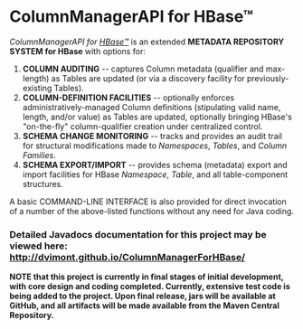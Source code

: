# ColumnManagerAPI for HBase™
*ColumnManagerAPI for <a href="http://hbase.apache.org/" target="_blank">HBase™</a>* is an extended **METADATA REPOSITORY SYSTEM for HBase** with options for:

1. **COLUMN AUDITING** -- captures Column metadata (qualifier and max-length) as Tables are updated (or via a discovery facility for previously-existing Tables).
2. **COLUMN-DEFINITION FACILITIES** -- optionally enforces administratively-managed Column definitions (stipulating valid name, length, and/or value) as Tables are updated, optionally bringing HBase's "on-the-fly" column-qualifier creation under centralized control.
3. **SCHEMA CHANGE MONITORING** -- tracks and provides an audit trail for structural modifications made to *Namespaces*, *Tables*, and *Column Families*.
4. **SCHEMA EXPORT/IMPORT** -- provides schema (metadata) export and import facilities for HBase *Namespace*, *Table*, and all table-component structures.

A basic COMMAND-LINE INTERFACE is also provided for direct invocation of a number of the above-listed functions without any need for Java coding.

### Detailed Javadocs documentation for this project may be viewed here: http://dvimont.github.io/ColumnManagerForHBase/

**NOTE that this project is currently in final stages of initial development, with core design and coding completed. Currently, extensive test code is being added to the project. Upon final release, jars will be available at GitHub, and all artifacts will be made available from the Maven Central Repository.**